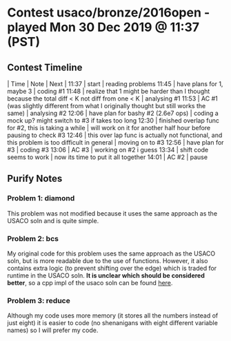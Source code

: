 # Contest usaco/bronze/2016open - played Mon 30 Dec 2019 @ 11:37 (PST)

## Contest Timeline

| Time | Note | Next |
11:37 | start | reading problems
11:45 | have plans for 1, maybe 3 | coding #1
11:48 | realize that 1 might be harder than I thought because the total diff < K not diff from one < K | analysing #1
11:53 | AC #1 (was slightly different from what I originally thought but still works the same) | analysing #2
12:06 | have plan for bashy #2 (2.6e7 ops) | coding a mock up? might switch to #3 if takes too long
12:30 | finished overlap func for #2, this is taking a while | will work on it for another half hour before pausing to check #3
12:46 | this over lap func is actually not functional, and this problem is too difficult in general | moving on to #3
12:56 | have plan for #3 | coding #3
13:06 | AC #3 | working on #2 i guess
13:34 | shift code seems to work | now its time to put it all together
14:01 | AC #2 | pause

## Purify Notes

### Problem 1: diamond

This problem was not modified because it uses the same approach as the USACO soln and is quite simple. 

### Problem 2: bcs

My original code for this problem uses the same approach as the USACO soln, but is more readable due to the use of functions. However, it also contains extra logic (to prevent shifting over the edge) which is traded for runtime in the USACO soln. **It is unclear which should be considered better**, so a cpp impl of the usaco soln can be found [here](./xbcs/xnew_bcs.cpp).

### Problem 3: reduce

Although my code uses more memory (it stores all the numbers instead of just eight) it is easier to code (no shenanigans with eight different variable names) so I will prefer my code.
